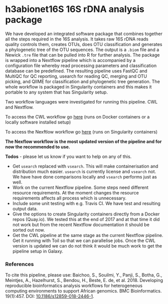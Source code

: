 # h3abionet16S 16S rDNA analysis package

We have developed an integrated software package that combines together all the steps required in the 16S analysis. It takes raw 16S rDNA reads quality controls them, creates OTUs, does OTU classification and generates a phylogenetic tree of the OTU sequences. The output is a `.biom` file and a Newick `.tre` file that can be pulled into R for further analysis. The package is wrapped into a Nextflow pipeline which is accompanied by a configuration file whereby read processing parameters and classification database can be predefined. The resulting pipeline uses FastQC and MultiQC for QC reporting, usearch for reading QC, merging and OTU picking, and QIIME for classification and phylogenetic tree generation. The whole workflow is packaged in Singularity containers and this makes it portable to any system that has Singularity setup. 

Two workflow languages were investigated  for running this pipeline. CWL and Nextflow.

To access the CWL workflow go [here](https://github.com/h3abionet/h3abionet16S/tree/master/workflows-cwl) (runs on Docker containers or a locally software installed setup)

To access the Nexftlow  workflow go [here](https://github.com/h3abionet/h3abionet16S/tree/master/workflows-nxf) (runs on Singularity containers)

**The Nexflow workflow is the most updated version of the pipeline and for now the recommended to use.**

**Todos** - please let us know if you want to help on any of this.
* Get `usearch` replaced with `vsearch`. This will make containerisation and distribution much easier. `usearch` is currently license and `vsearch` not. We have have done comparisons locally and `vsearch` performs just as well.
* Work on the current Nextflow pipeline. Some steps need different resource requirements. At the moment changes the resource requirements affects all process which is unnecessary.
* Include some unit testing with e.g. Travis CI. We have test and resulting output data.
* Give the options to create Singularity containers directly from a Docker repos (Quay.io). We tested this at the end of 2017 and at that time it did not work but from the recent Nextflow documentation it should be sorted out now.
* Get the CWL pipeline at the same stage as the current Nextflow pipeline. Get it running with Toil so that we can parallelise jobs. Once the CWL version is updated we can do not think it would be much work to get the pipeline setup in Galaxy.


### References

To cite this pipeline, please use:
Baichoo, S., Souilmi, Y., Panji, S., Botha, G., Meintjes, A., Hazelhurst, S., Bendou, H., Beste, E. de, et al. 2018. Developing reproducible bioinformatics analysis workflows for heterogeneous computing environments to support African genomics. BMC Bioinformatics. 19(1):457. DOI: [10.1186/s12859-018-2446-1](https://doi.org/10.1186/s12859-018-2446-1).
